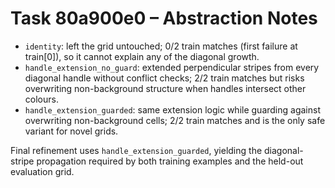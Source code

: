 # Task 80a900e0 – Abstraction Notes

- `identity`: left the grid untouched; 0/2 train matches (first failure at train[0]), so it cannot explain any of the diagonal growth.
- `handle_extension_no_guard`: extended perpendicular stripes from every diagonal handle without conflict checks; 2/2 train matches but risks overwriting non-background structure when handles intersect other colours.
- `handle_extension_guarded`: same extension logic while guarding against overwriting non-background cells; 2/2 train matches and is the only safe variant for novel grids.

Final refinement uses `handle_extension_guarded`, yielding the diagonal-stripe propagation required by both training examples and the held-out evaluation grid.
